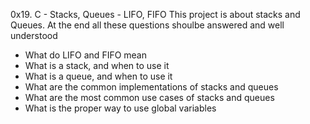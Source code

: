 0x19. C - Stacks, Queues - LIFO, FIFO
This project is about stacks and Queues. At the end all these questions shoulbe answered and well understood

* What do LIFO and FIFO mean
* What is a stack, and when to use it
* What is a queue, and when to use it
* What are the common implementations of stacks and queues
* What are the most common use cases of stacks and queues
* What is the proper way to use global variables
